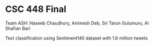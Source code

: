# CSC 448 Final

Team ASH: Haseeb Chaudhury, Animesh Deb, Sri Tarun Gulumuru, Al Shafian Bari 


Text classification using  Sentiment140 dataset with 1.6 million tweets

